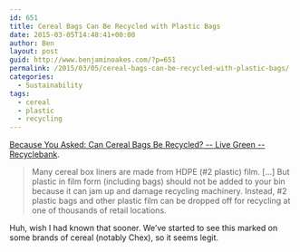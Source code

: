 ```yaml
---
id: 651
title: Cereal Bags Can Be Recycled with Plastic Bags
date: 2015-03-05T14:48:41+00:00
author: Ben
layout: post
guid: http://www.benjaminoakes.com/?p=651
permalink: /2015/03/05/cereal-bags-can-be-recycled-with-plastic-bags/
categories:
  - Sustainability
tags:
  - cereal
  - plastic
  - recycling
---
```

[Because You Asked: Can Cereal Bags Be Recycled? -- Live Green -- Recyclebank](https://livegreen.recyclebank.com/because-you-asked-can-cereal-bags-be-recycled).

> Many cereal box liners are made from HDPE (#2 plastic) film. [...] But plastic in film form (including bags) should not be added to your bin because it can jam up and damage recycling machinery. Instead, #2 plastic bags and other plastic film can be dropped off for recycling at one of thousands of retail locations.

Huh, wish I had known that sooner. We&#8217;ve started to see this marked on some brands of cereal (notably Chex), so it seems legit.